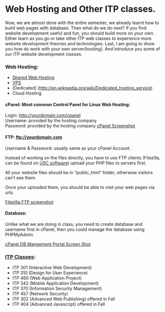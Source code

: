 Web Hosting and Other ITP classes.
============

Now, we are almost done with the entire semester, we already learnt how to build web pages with database. Then what do we do next? If you find website development useful and fun, you should build more on your own. Either learn as you go or take other ITP web classes to experience more website development theories and technologies. Last, I am going to show you how do work with your own server(hosting). And introduce you some of our ITP website development classes.


### Web Hosting:
* [Shared Web Hosting](http://en.wikipedia.org/wiki/Shared_web_hosting_service) 
* [VPS](http://en.wikipedia.org/wiki/Virtual_private_server)
* [Dedicated] (http://en.wikipedia.org/wiki/Dedicated_hosting_service)
* Cloud Hosting

#### cPanel: Most common Control Panel for Linux Web Hosting:  
Login: http://yourdomain.com/cpanel  
Username: provided by the hosting company  
Password: provided by the hosting company 
[cPanel Screenshot](http://usc.yuanbowang.com/images/cPanel_Full_Screen_Shot.png)

#### FTP: ftp://yourdomain.com
Username & Password: usually same as your cPanel Account.  

Instead of working on the files directly, you have to use FTP clients (Filezilla, can be found on [USC software](http://software.usc.edu)) upload your PHP files to servers first.

All your website files should be in “public_html” folder, otherwise visitors can’t see them.

Once your uploaded them, you should be able to visit your web pages via urls.

[Filezilla FTP screenshot](http://usc.yuanbowang.com/images/Filezilla_Screenshot.png)

#### Database:
Unlike what we are doing in class, you need to create database and username first in cPanel, then you could manage the database using PHPMyAdmin.

[cPanel DB Mangement Portal Screen Shot](http://usc.yuanbowang.com/images/cPanel_DB_Management_Screen_Shot.png)

### [ITP Classes](http://web-app.usc.edu/soc/20141/itp):
* ITP 301 (Interactive Web Development)
* ITP 310 (Design for User Experience)
* ITP 460 (Web Application Project)
* ITP 342 (Mobile Application Development)
* ITP 370 (Information Security Management)
* ITP 457 (Network Security)
* ITP 302 (Advanced Web Publishing) offered in Fall
* ITP 404 (Advanced Javascript) offered in Fall

